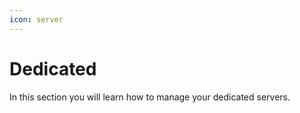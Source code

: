 ```yaml
---
icon: server
---
```


# Dedicated

In this section you will learn how to manage your dedicated servers.
